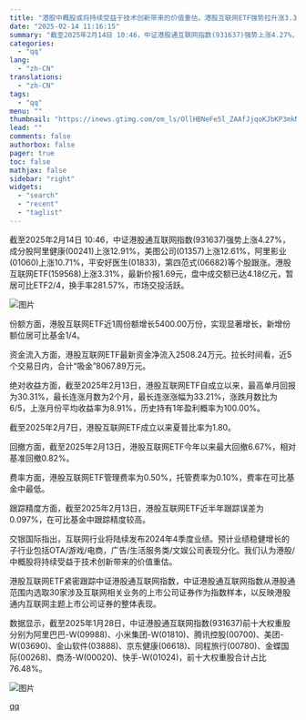 ```yaml
---
title: "港股中概股或将持续受益于技术创新带来的价值重估，港股互联网ETF强势拉升涨3.31%，成交额已超4亿元"
date: "2025-02-14 11:16:15"
summary: "截至2025年2月14日 10:46，中证港股通互联网指数(931637)强势上涨4.27%，成分股..."
categories:
  - "qq"
lang:
  - "zh-CN"
translations:
  - "zh-CN"
tags:
  - "qq"
menu: ""
thumbnail: "https://inews.gtimg.com/om_ls/OllHBNeFe5l_ZAAfJjqoKJbKP3mkNYXcVc7zbIQvalgFIAA_640360/0"
lead: ""
comments: false
authorbox: false
pager: true
toc: false
mathjax: false
sidebar: "right"
widgets:
  - "search"
  - "recent"
  - "taglist"
---
```


截至2025年2月14日 10:46，中证港股通互联网指数(931637)强势上涨4.27%，成分股阿里健康(00241)上涨12.91%，美图公司(01357)上涨12.61%，阿里影业(01060)上涨10.71%，平安好医生(01833)，第四范式(06682)等个股跟涨。港股互联网ETF(159568)上涨3.31%，最新价报1.69元，盘中成交额已达4.18亿元，暂居可比ETF2/4，换手率281.57%，市场交投活跃。

![图片](https://inews.gtimg.com/om_bt/OYNCuFEmhPMkA9vV89VAy63V7ZA1nr_IoeVi5iTbufWOEAA/641)

份额方面，港股互联网ETF近1周份额增长5400.00万份，实现显著增长，新增份额位居可比基金1/4。

资金流入方面，港股互联网ETF最新资金净流入2508.24万元。拉长时间看，近5个交易日内，合计“吸金”8067.89万元。

绝对收益方面，截至2025年2月13日，港股互联网ETF自成立以来，最高单月回报为30.31%，最长连涨月数为2个月，最长连涨涨幅为33.21%，涨跌月数比为6/5，上涨月份平均收益率为8.91%，历史持有1年盈利概率为100.00%。

截至2025年2月7日，港股互联网ETF成立以来夏普比率为1.80。

回撤方面，截至2025年2月13日，港股互联网ETF今年以来最大回撤6.67%，相对基准回撤0.82%。

费率方面，港股互联网ETF管理费率为0.50%，托管费率为0.10%，费率在可比基金中最低。

跟踪精度方面，截至2025年2月13日，港股互联网ETF近半年跟踪误差为0.097%，在可比基金中跟踪精度较高。

交银国际指出，互联网行业将陆续发布2024年4季度业绩。预计业绩稳健增长的子行业包括OTA/游戏/电商，广告/生活服务类/文娱公司表现分化。我们认为港股/中概股将持续受益于技术创新带来的价值重估。

港股互联网ETF紧密跟踪中证港股通互联网指数，中证港股通互联网指数从港股通范围内选取30家涉及互联网相关业务的上市公司证券作为指数样本，以反映港股通内互联网主题上市公司证券的整体表现。

数据显示，截至2025年1月28日，中证港股通互联网指数(931637)前十大权重股分别为阿里巴巴-W(09988)、小米集团-W(01810)、腾讯控股(00700)、美团-W(03690)、金山软件(03888)、京东健康(06618)、同程旅行(00780)、金蝶国际(00268)、商汤-W(00020)、快手-W(01024)，前十大权重股合计占比76.48%。

![图片](https://inews.gtimg.com/om_bt/OKCkbPMxsgVqVAgnID7ttuxK7UudAnFIDyF5lJ9w3A8QYAA/641)

[qq](https://new.qq.com/rain/a/20250214A039B100)
